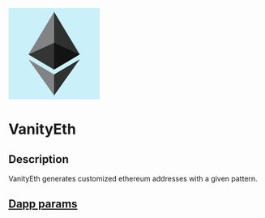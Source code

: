 ![dapp logo](./logo.png)
# VanityEth
## Description
VanityEth generates customized ethereum addresses with a given pattern.
## [Dapp params](./iexec.js)
